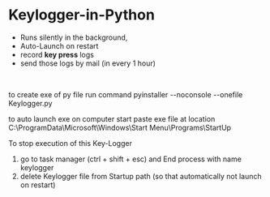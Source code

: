 # Keylogger-in-Python
  - Runs silently in the background, 
  - Auto-Launch on restart
  - record **key press** logs
  - send those logs by mail (in every 1 hour)


<br>


to create exe of py file run command
pyinstaller --noconsole --onefile Keylogger.py

to auto launch exe on computer start
paste exe file at location C:\ProgramData\Microsoft\Windows\Start Menu\Programs\StartUp


To stop execution of this Key-Logger 
  1. go to task manager (ctrl + shift + esc)  and End process with name keylogger
  2. delete Keylogger file from Startup path (so that automatically not launch on restart)
